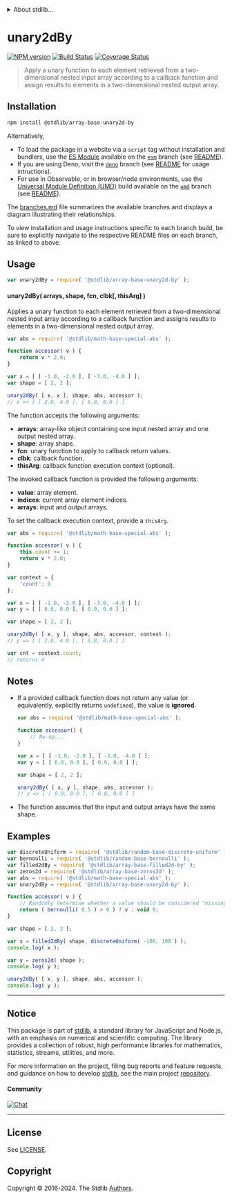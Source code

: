 <!--

@license Apache-2.0

Copyright (c) 2023 The Stdlib Authors.

Licensed under the Apache License, Version 2.0 (the "License");
you may not use this file except in compliance with the License.
You may obtain a copy of the License at

   http://www.apache.org/licenses/LICENSE-2.0

Unless required by applicable law or agreed to in writing, software
distributed under the License is distributed on an "AS IS" BASIS,
WITHOUT WARRANTIES OR CONDITIONS OF ANY KIND, either express or implied.
See the License for the specific language governing permissions and
limitations under the License.

-->


<details>
  <summary>
    About stdlib...
  </summary>
  <p>We believe in a future in which the web is a preferred environment for numerical computation. To help realize this future, we've built stdlib. stdlib is a standard library, with an emphasis on numerical and scientific computation, written in JavaScript (and C) for execution in browsers and in Node.js.</p>
  <p>The library is fully decomposable, being architected in such a way that you can swap out and mix and match APIs and functionality to cater to your exact preferences and use cases.</p>
  <p>When you use stdlib, you can be absolutely certain that you are using the most thorough, rigorous, well-written, studied, documented, tested, measured, and high-quality code out there.</p>
  <p>To join us in bringing numerical computing to the web, get started by checking us out on <a href="https://github.com/stdlib-js/stdlib">GitHub</a>, and please consider <a href="https://opencollective.com/stdlib">financially supporting stdlib</a>. We greatly appreciate your continued support!</p>
</details>

# unary2dBy

[![NPM version][npm-image]][npm-url] [![Build Status][test-image]][test-url] [![Coverage Status][coverage-image]][coverage-url] <!-- [![dependencies][dependencies-image]][dependencies-url] -->

> Apply a unary function to each element retrieved from a two-dimensional nested input array according to a callback function and assign results to elements in a two-dimensional nested output array.

<section class="intro">

</section>

<!-- /.intro -->

<section class="installation">

## Installation

```bash
npm install @stdlib/array-base-unary2d-by
```

Alternatively,

-   To load the package in a website via a `script` tag without installation and bundlers, use the [ES Module][es-module] available on the [`esm`][esm-url] branch (see [README][esm-readme]).
-   If you are using Deno, visit the [`deno`][deno-url] branch (see [README][deno-readme] for usage intructions).
-   For use in Observable, or in browser/node environments, use the [Universal Module Definition (UMD)][umd] build available on the [`umd`][umd-url] branch (see [README][umd-readme]).

The [branches.md][branches-url] file summarizes the available branches and displays a diagram illustrating their relationships.

To view installation and usage instructions specific to each branch build, be sure to explicitly navigate to the respective README files on each branch, as linked to above.

</section>

<section class="usage">

## Usage

```javascript
var unary2dBy = require( '@stdlib/array-base-unary2d-by' );
```

#### unary2dBy( arrays, shape, fcn, clbk\[, thisArg] )

Applies a unary function to each element retrieved from a two-dimensional nested input array according to a callback function and assigns results to elements in a two-dimensional nested output array.

```javascript
var abs = require( '@stdlib/math-base-special-abs' );

function accessor( v ) {
    return v * 2.0;
}

var x = [ [ -1.0, -2.0 ], [ -3.0, -4.0 ] ];
var shape = [ 2, 2 ];

unary2dBy( [ x, x ], shape, abs, accessor );
// x => [ [ 2.0, 4.0 ], [ 6.0, 8.0 ] ]
```

The function accepts the following arguments:

-   **arrays**: array-like object containing one input nested array and one output nested array.
-   **shape**: array shape.
-   **fcn**: unary function to apply to callback return values.
-   **clbk**: callback function.
-   **thisArg**: callback function execution context (optional).

The invoked callback function is provided the following arguments:

-   **value**: array element.
-   **indices**: current array element indices.
-   **arrays**: input and output arrays.

To set the callback execution context, provide a `thisArg`.

<!-- eslint-disable no-invalid-this -->

```javascript
var abs = require( '@stdlib/math-base-special-abs' );

function accessor( v ) {
    this.count += 1;
    return v * 2.0;
}

var context = {
    'count': 0
};

var x = [ [ -1.0, -2.0 ], [ -3.0, -4.0 ] ];
var y = [ [ 0.0, 0.0 ], [ 0.0, 0.0 ] ];

var shape = [ 2, 2 ];

unary2dBy( [ x, y ], shape, abs, accessor, context );
// y => [ [ 2.0, 4.0 ], [ 6.0, 8.0 ] ]

var cnt = context.count;
// returns 4
```

</section>

<!-- /.usage -->

<section class="notes">

## Notes

-   If a provided callback function does not return any value (or equivalently, explicitly returns `undefined`), the value is **ignored**.

    ```javascript
    var abs = require( '@stdlib/math-base-special-abs' );

    function accessor() {
        // No-op...
    }

    var x = [ [ -1.0, -2.0 ], [ -3.0, -4.0 ] ];
    var y = [ [ 0.0, 0.0 ], [ 0.0, 0.0 ] ];

    var shape = [ 2, 2 ];

    unary2dBy( [ x, y ], shape, abs, accessor );
    // y => [ [ 0.0, 0.0 ], [ 0.0, 0.0 ] ]
    ```

-   The function assumes that the input and output arrays have the same shape.

</section>

<!-- /.notes -->

<section class="examples">

## Examples

<!-- eslint no-undef: "error" -->

```javascript
var discreteUniform = require( '@stdlib/random-base-discrete-uniform' ).factory;
var bernoulli = require( '@stdlib/random-base-bernoulli' );
var filled2dBy = require( '@stdlib/array-base-filled2d-by' );
var zeros2d = require( '@stdlib/array-base-zeros2d' );
var abs = require( '@stdlib/math-base-special-abs' );
var unary2dBy = require( '@stdlib/array-base-unary2d-by' );

function accessor( v ) {
    // Randomly determine whether a value should be considered "missing":
    return ( bernoulli( 0.5 ) > 0 ) ? v : void 0;
}

var shape = [ 3, 3 ];

var x = filled2dBy( shape, discreteUniform( -100, 100 ) );
console.log( x );

var y = zeros2d( shape );
console.log( y );

unary2dBy( [ x, y ], shape, abs, accessor );
console.log( y );
```

</section>

<!-- /.examples -->

<!-- Section for related `stdlib` packages. Do not manually edit this section, as it is automatically populated. -->

<section class="related">

</section>

<!-- /.related -->

<!-- Section for all links. Make sure to keep an empty line after the `section` element and another before the `/section` close. -->


<section class="main-repo" >

* * *

## Notice

This package is part of [stdlib][stdlib], a standard library for JavaScript and Node.js, with an emphasis on numerical and scientific computing. The library provides a collection of robust, high performance libraries for mathematics, statistics, streams, utilities, and more.

For more information on the project, filing bug reports and feature requests, and guidance on how to develop [stdlib][stdlib], see the main project [repository][stdlib].

#### Community

[![Chat][chat-image]][chat-url]

---

## License

See [LICENSE][stdlib-license].


## Copyright

Copyright &copy; 2016-2024. The Stdlib [Authors][stdlib-authors].

</section>

<!-- /.stdlib -->

<!-- Section for all links. Make sure to keep an empty line after the `section` element and another before the `/section` close. -->

<section class="links">

[npm-image]: http://img.shields.io/npm/v/@stdlib/array-base-unary2d-by.svg
[npm-url]: https://npmjs.org/package/@stdlib/array-base-unary2d-by

[test-image]: https://github.com/stdlib-js/array-base-unary2d-by/actions/workflows/test.yml/badge.svg?branch=main
[test-url]: https://github.com/stdlib-js/array-base-unary2d-by/actions/workflows/test.yml?query=branch:main

[coverage-image]: https://img.shields.io/codecov/c/github/stdlib-js/array-base-unary2d-by/main.svg
[coverage-url]: https://codecov.io/github/stdlib-js/array-base-unary2d-by?branch=main

<!--

[dependencies-image]: https://img.shields.io/david/stdlib-js/array-base-unary2d-by.svg
[dependencies-url]: https://david-dm.org/stdlib-js/array-base-unary2d-by/main

-->

[chat-image]: https://img.shields.io/gitter/room/stdlib-js/stdlib.svg
[chat-url]: https://app.gitter.im/#/room/#stdlib-js_stdlib:gitter.im

[stdlib]: https://github.com/stdlib-js/stdlib

[stdlib-authors]: https://github.com/stdlib-js/stdlib/graphs/contributors

[umd]: https://github.com/umdjs/umd
[es-module]: https://developer.mozilla.org/en-US/docs/Web/JavaScript/Guide/Modules

[deno-url]: https://github.com/stdlib-js/array-base-unary2d-by/tree/deno
[deno-readme]: https://github.com/stdlib-js/array-base-unary2d-by/blob/deno/README.md
[umd-url]: https://github.com/stdlib-js/array-base-unary2d-by/tree/umd
[umd-readme]: https://github.com/stdlib-js/array-base-unary2d-by/blob/umd/README.md
[esm-url]: https://github.com/stdlib-js/array-base-unary2d-by/tree/esm
[esm-readme]: https://github.com/stdlib-js/array-base-unary2d-by/blob/esm/README.md
[branches-url]: https://github.com/stdlib-js/array-base-unary2d-by/blob/main/branches.md

[stdlib-license]: https://raw.githubusercontent.com/stdlib-js/array-base-unary2d-by/main/LICENSE

</section>

<!-- /.links -->
